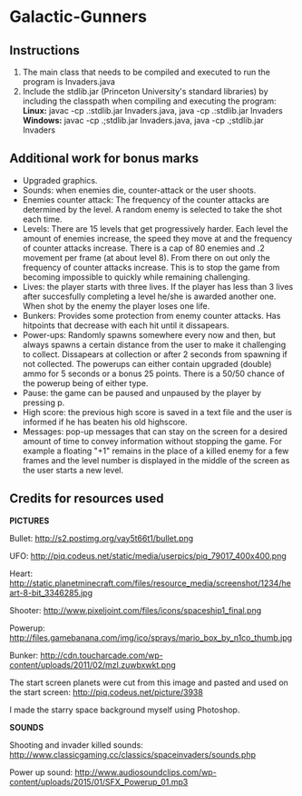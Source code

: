 # Galactic-Gunners



## Instructions
1. The main class that needs to be compiled and executed to run the program is Invaders.java
2. Include the stdlib.jar (Princeton University's standard libraries) by including the classpath when compiling and executing the program:
**Linux:** javac -cp .:stdlib.jar Invaders.java, java -cp .:stdlib.jar Invaders
**Windows:** javac -cp .;stdlib.jar Invaders.java, java -cp .;stdlib.jar Invaders

## Additional work for bonus marks

* Upgraded graphics.
* Sounds: when enemies die, counter-attack or the user shoots.
* Enemies counter attack: The frequency of the counter attacks are determined by the level.
  A random enemy is selected to take the shot each time.
* Levels: There are 15 levels that get progressively harder. Each level the amount of enemies increase, the speed they move at and the frequency
  of counter attacks increase. There is a cap of 80 enemies and .2 movement per frame (at about level 8). From there on out only the frequency of
  counter attacks increase. This is to stop the game from becoming impossible to quickly while remaining challenging.
* Lives: the player starts with three lives. If the player has less than 3 lives after succesfully completing a level he/she is awarded
  another one. When shot by the enemy the player loses one life.
* Bunkers: Provides some protection from enemy counter attacks. Has hitpoints that decrease with each hit until it dissapears.
* Power-ups: Randomly spawns somewhere every now and then, but always spawns a certain distance from the user to make it challenging to collect.
  Dissapears at collection or after 2 seconds from spawning if not collected. The powerups can either contain upgraded (double) ammo for 5 seconds 
  or a bonus 25 points. There is a 50/50 chance of the powerup being of either type.
* Pause: the game can be paused and unpaused by the player by pressing p.
* High score: the previous high score is saved in a text file and the user is informed if he has beaten his old highscore.
* Messages: pop-up messages that can stay on the screen for a desired amount of time to convey information without stopping the
  game. For example a floating "+1" remains in the place of a killed enemy for a few frames and the level number is displayed in the middle
  of the screen as the user starts a new level. 

## Credits for resources used

**PICTURES**

Bullet: http://s2.postimg.org/vay5t66t1/bullet.png

UFO: http://piq.codeus.net/static/media/userpics/piq_79017_400x400.png

Heart: http://static.planetminecraft.com/files/resource_media/screenshot/1234/heart-8-bit_3346285.jpg

Shooter: http://www.pixeljoint.com/files/icons/spaceship1_final.png

Powerup: http://files.gamebanana.com/img/ico/sprays/mario_box_by_n1co_thumb.jpg

Bunker: http://cdn.toucharcade.com/wp-content/uploads/2011/02/mzl.zuwbxwkt.png

The start screen planets were cut from this image and pasted and used on the start screen:
http://piq.codeus.net/picture/3938

I made the starry space background myself using Photoshop.


**SOUNDS**

Shooting and invader killed sounds: http://www.classicgaming.cc/classics/spaceinvaders/sounds.php

Power up sound: http://www.audiosoundclips.com/wp-content/uploads/2015/01/SFX_Powerup_01.mp3
